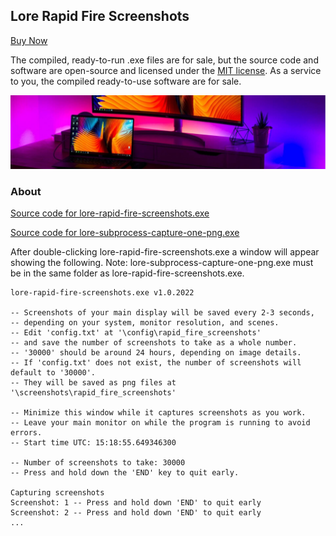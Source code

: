 ## Lore Rapid Fire Screenshots

[Buy Now](https://lore-rapid-fire-screenshots.company.site/)

The compiled, ready-to-run .exe files are for sale, but the source code and software are open-source and licensed under the [MIT license](https://github.com/tarjin/lore-rapid-fire-screenshots/blob/main/LICENSE-Lore-Rapid-Fire-Screenshots_and_Lore-Subprocess-Capture-One-PNG.txt). As a service to you, the compiled ready-to-use software are for sale.

![](https://github.com/tarjin/lore-rapid-fire-screenshots/blob/main/Banner.PNG)


### About

[Source code for lore-rapid-fire-screenshots.exe](https://github.com/tarjin/lore-rapid-fire-screenshots/blob/main/Source%20code%20for%20Lore-Rapid-Fire-Screenshot%20-%20main.rs.pdf)

[Source code for lore-subprocess-capture-one-png.exe](https://github.com/tarjin/lore-rapid-fire-screenshots/blob/main/Source%20code%20for%20Lore-Subprocess-Capture-One-PNG%20-%20main.rs.pdf)

After double-clicking lore-rapid-fire-screenshots.exe a window will appear showing the following. 
Note: lore-subprocess-capture-one-png.exe must be in the same folder as lore-rapid-fire-screenshots.exe.


```
lore-rapid-fire-screenshots.exe v1.0.2022

-- Screenshots of your main display will be saved every 2-3 seconds,
-- depending on your system, monitor resolution, and scenes.
-- Edit 'config.txt' at '\config\rapid_fire_screenshots'
-- and save the number of screenshots to take as a whole number.
-- '30000' should be around 24 hours, depending on image details.
-- If 'config.txt' does not exist, the number of screenshots will default to '30000'.
-- They will be saved as png files at '\screenshots\rapid_fire_screenshots'

-- Minimize this window while it captures screenshots as you work.
-- Leave your main monitor on while the program is running to avoid errors.
-- Start time UTC: 15:18:55.649346300

-- Number of screenshots to take: 30000
-- Press and hold down the 'END' key to quit early.

Capturing screenshots
Screenshot: 1 -- Press and hold down 'END' to quit early
Screenshot: 2 -- Press and hold down 'END' to quit early
...
```


